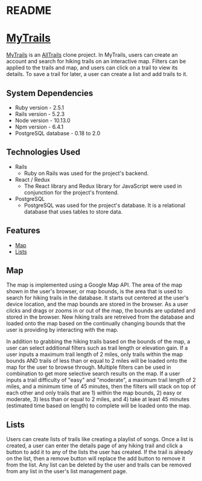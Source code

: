 # README

# [MyTrails](https://star-trails-9001.herokuapp.com/#/)
[MyTrails](https://star-trails-9001.herokuapp.com/#/) is an [AllTrails](https://www.alltrails.com/) clone project.
In MyTrails, users can create an account and search for hiking trails on an interactive map. 
Filters can be applied to the trails and map, and users can click on a trail to view its details.
To save a trail for later, a user can create a list and add trails to it.

## System Dependencies
* Ruby version - 2.5.1
* Rails version - 5.2.3
* Node version - 10.13.0
* Npm version - 6.4.1
* PostgreSQL database - 0.18 to 2.0

## Technologies Used
* Rails
    * Ruby on Rails was used for the project's backend.
* React / Redux
    * The React library and Redux library for JavaScript were used in conjunction for the project's frontend.
* PostgreSQL
    * PostgreSQL was used for the project's database. It is a relational database that uses tables to store data. 

## Features 
* [Map](#map)
* [Lists](#lists)

## Map
The map is implemented using a Google Map API. The area of the map shown in the user's browser, or map bounds, is the area that is used to search for hiking trails in the database. It starts out centered at the user's device location, and the map bounds are stored in the browser. As a user clicks and drags or zooms in or out of the map, the bounds are updated and stored in the browser. New hiking trails are retreived from the database and loaded onto the map based on the continually changing bounds that the user is providing by interacting with the map.

In addition to grabbing the hiking trails based on the bounds of the map, a user can select additional filters such as trail length or elevation gain. If a user inputs a maximum trail length of 2 miles, only trails within the map bounds AND trails of less than or equal to 2 miles will be loaded onto the map for the user to browse through. Multiple filters can be used in combination to get more selective search results on the map. If a user inputs a trail difficulty of "easy" and "moderate", a maximum trail length of 2 miles, and a minimum time of 45 minutes, then the filters will stack on top of each other and only trails that are 1) within the map bounds, 2) easy or moderate, 3) less than or equal to 2 miles, and 4) take at least 45 minutes (estimated time based on length) to complete will be loaded onto the map. 

## Lists
Users can create lists of trails like creating a playlist of songs. Once a list is created, a user can enter the details page of any hiking trail and click a button to add it to any of the lists the user has created. If the trail is already on the list, then a remove button will replace the add button to remove it from the list. Any list can be deleted by the user and trails can be removed from any list in the user's list management page. 